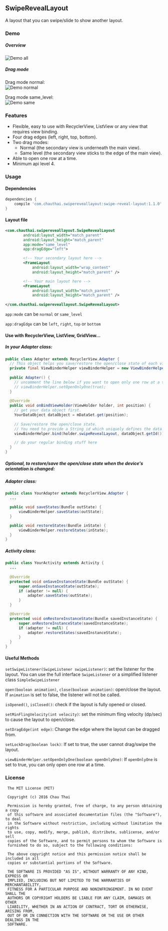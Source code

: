 ## SwipeRevealLayout
A layout that you can swipe/slide to show another layout.

### Demo
##### Overview
![Demo all](https://raw.githubusercontent.com/chthai64/SwipeRevealLayout/master/art/demo_all.gif)

##### Drag mode

Drag mode normal:   
![Demo normal](https://raw.githubusercontent.com/chthai64/SwipeRevealLayout/master/art/demo_normal.gif)

Drag mode same_level:   
![Demo same](https://raw.githubusercontent.com/chthai64/SwipeRevealLayout/master/art/demo_same.gif)

### Features
* Flexible, easy to use with RecyclerView, ListView or any view that requires view binding.
* Four drag edges (left, right, top, bottom).
* Two drag modes:
  * Normal (the secondary view is underneath the main view).
  * Same level (the secondary view sticks to the edge of the main view).
* Able to open one row at a time.
* Minimum api level 4.

### Usage
#### Dependencies
```groovy
dependencies {
    compile 'com.chauthai.swipereveallayout:swipe-reveal-layout:1.1.0'
}
```

#### Layout file
```xml
<com.chauthai.swipereveallayout.SwipeRevealLayout
        android:layout_width="match_parent"
        android:layout_height="match_parent"
        app:mode="same_level"
        app:dragEdge="left">

        <!-- Your secondary layout here -->
        <FrameLayout
            android:layout_width="wrap_content"
            android:layout_height="match_parent" />

        <!-- Your main layout here -->
        <FrameLayout
            android:layout_width="match_parent"
            android:layout_height="match_parent" />
            
</com.chauthai.swipereveallayout.SwipeRevealLayout>
```
```app:mode``` can be ```normal``` or ```same_level```

```app:dragEdge``` can be ```left```, ```right```, ```top``` or ```bottom```

#### Use with RecyclerView, ListView, GridView...
##### In your Adapter class:
```java
public class Adapter extends RecyclerView.Adapter {
  // This object helps you save/restore the open/close state of each view
  private final ViewBinderHelper viewBinderHelper = new ViewBinderHelper();
  
  public Adapter() {
    // uncomment the line below if you want to open only one row at a time
    // viewBinderHelper.setOpenOnlyOne(true);
  }
  
  @Override
  public void onBindViewHolder(ViewHolder holder, int position) {
    // get your data object first.
    YourDataObject dataObject = mDataSet.get(position); 
    
    // Save/restore the open/close state.
    // You need to provide a String id which uniquely defines the data object.
    viewBinderHelper.bind(holder.swipeRevealLayout, dataObject.getId()); 

    // do your regular binding stuff here
  }
}
```

##### Optional, to restore/save the open/close state when the device's orientation is changed:
##### Adapter class:
```java
public class YourAdapter extends RecyclerView.Adapter {
  ...

  public void saveStates(Bundle outState) {
      viewBinderHelper.saveStates(outState);
  }

  public void restoreStates(Bundle inState) {
      viewBinderHelper.restoreStates(inState);
  }  
}
```
##### Activity class:
```java
public class YourActivity extends Activity {
  ...
  
  @Override
  protected void onSaveInstanceState(Bundle outState) {
      super.onSaveInstanceState(outState);
      if (adapter != null) {
          adapter.saveStates(outState);
      }
  }

  @Override
  protected void onRestoreInstanceState(Bundle savedInstanceState) {
      super.onRestoreInstanceState(savedInstanceState);
      if (adapter != null) {
          adapter.restoreStates(savedInstanceState);
      }
  }
}
```

#### Useful Methods
```setSwipeListener(SwipeListener swipeListener)```: set the listener for the layout. You can use the full interface ```SwipeListener``` or a simplified listener class ```SimpleSwipeListener```

```open(boolean animation)```, ```close(boolean animation)```: open/close the layout. If ```animation``` is set to false, the listener will not be called.

```isOpened()```, ```isClosed()```: check if the layout is fully opened or closed.

```setMinFlingVelocity(int velocity)```: set the minimum fling velocity (dp/sec) to cause the layout to open/close.

```setDragEdge(int edge)```: Change the edge where the layout can be dragged from.

```setLockDrag(boolean lock)```: If set to true, the user cannot drag/swipe the layout.

```viewBinderHelper.setOpenOnlyOne(boolean openOnlyOne)```: If ```openOnlyOne``` is set to true, you can only open one row at a time.

### License
```
 The MIT License (MIT)

 Copyright (c) 2016 Chau Thai

 Permission is hereby granted, free of charge, to any person obtaining a copy
 of this software and associated documentation files (the "Software"), to deal
 in the Software without restriction, including without limitation the rights
 to use, copy, modify, merge, publish, distribute, sublicense, and/or sell
 copies of the Software, and to permit persons to whom the Software is
 furnished to do so, subject to the following conditions:

 The above copyright notice and this permission notice shall be included in all
 copies or substantial portions of the Software.

 THE SOFTWARE IS PROVIDED "AS IS", WITHOUT WARRANTY OF ANY KIND, EXPRESS OR
 IMPLIED, INCLUDING BUT NOT LIMITED TO THE WARRANTIES OF MERCHANTABILITY,
 FITNESS FOR A PARTICULAR PURPOSE AND NONINFRINGEMENT. IN NO EVENT SHALL THE
 AUTHORS OR COPYRIGHT HOLDERS BE LIABLE FOR ANY CLAIM, DAMAGES OR OTHER
 LIABILITY, WHETHER IN AN ACTION OF CONTRACT, TORT OR OTHERWISE, ARISING FROM,
 OUT OF OR IN CONNECTION WITH THE SOFTWARE OR THE USE OR OTHER DEALINGS IN THE
 SOFTWARE.
```
